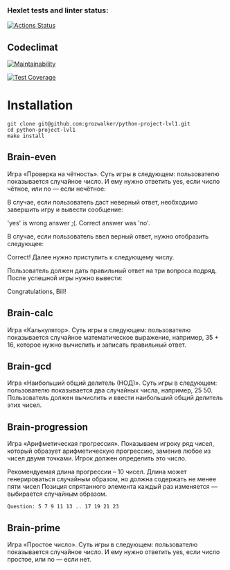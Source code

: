 ### Hexlet tests and linter status:
[![Actions Status](https://github.com/grozwalker/python-project-lvl1/actions/workflows/hexlet-check.yml/badge.svg)](https://github.com/grozwalker/python-project-lvl1/actions)

## Codeclimat
[![Maintainability](https://api.codeclimate.com/v1/badges/4a27122c9050f32f2596/maintainability)](https://codeclimate.com/github/grozwalker/python-project-lvl1/maintainability)

[![Test Coverage](https://api.codeclimate.com/v1/badges/4a27122c9050f32f2596/test_coverage)](https://codeclimate.com/github/grozwalker/python-project-lvl1/test_coverage)


# Installation

```
git clone git@github.com:grozwalker/python-project-lvl1.git
cd python-project-lvl1
make install
```
## Brain-even
Игра «Проверка на чётность». Суть игры в следующем: пользователю показывается случайное число. И ему нужно ответить yes, если число чётное, или no — если нечётное:

В случае, если пользователь даст неверный ответ, необходимо завершить игру и вывести сообщение:

'yes' is wrong answer ;(. Correct answer was 'no'.

В случае, если пользователь ввел верный ответ, нужно отобразить следующее:

Correct!
Далее нужно приступить к следующему числу.

Пользователь должен дать правильный ответ на три вопроса подряд. После успешной игры нужно вывести:

Congratulations, Bill!


## Brain-calc

Игра «Калькулятор». Суть игры в следующем: пользователю показывается случайное математическое выражение, например, 35 + 16, которое нужно вычислить и записать правильный ответ.


## Brain-gcd

Игра «Наибольший общий делитель (НОД)». Суть игры в следующем: пользователю показывается два случайных числа, например, 25 50. Пользователь должен вычислить и ввести наибольший общий делитель этих чисел.


## Brain-progression

Игра «Арифметическая прогрессия». Показываем игроку ряд чисел, который образует арифметическую прогрессию, заменив любое из чисел двумя точками. Игрок должен определить это число.

Рекомендуемая длина прогрессии – 10 чисел. Длина может генерироваться случайным образом, но должна содержать не менее пяти чисел
Позиция спрятанного элемента каждый раз изменяется — выбирается случайным образом.

`Question: 5 7 9 11 13 .. 17 19 21 23`


## Brain-prime

Игра «Простое число». Суть игры в следующем: пользователю показывается случайное число. И ему нужно ответить yes, если число простое, или no — если нет.
